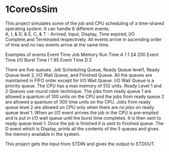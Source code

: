 # 1CoreOsSim
This project simulates some of the job and CPU scheduling of a time-shared operating system. 
It can handle 6 different events.  
A, I, & D, & E, C, & T - Arrived, Input, Display, Time expired, I/O Complete,and Terminated respectively.
All events arrive in ascending order of time and no two events arrive at the same time.

Examples of events
Event Time Job Memory Run Time
A     1     1  24     200
Event Time I/O Burst Time
I     1     85
Event Time
D     2

There are five queues. Job Scheduling Queue, Ready Queue level1, Ready Queue level 2, I/O Wait Queue, and Finished Queue.
All the queues are maintained in FIFO order except for I/O Wait Queue. I/O Wait Queue is a priority queue. 
The CPU has a max memory of 512 units.
Ready Level 1 and 2 Queues use round robin technique. The jobs from ready queue 1 are allowed a quantum of 100 units on the CPU and the 
jobs from ready queue 2 are allowed a quantum of 300 time units on the CPU. Jobs from ready queue level 2 are allowed on CPU only when 
there are no jobs on ready queue level 1. When an I/O event arrives the job in the CPU is pre-empted and is put in I/O wait queue until 
the burst time completes. It is then sent to ready queue level 1. Once the job is finished it is sent to finished queue. 
The D event which is Display, prints all the contents of the 5 queues and gives the memory available in the system. 

This project gets the input from STDIN and gives the output to STDOUT. 
